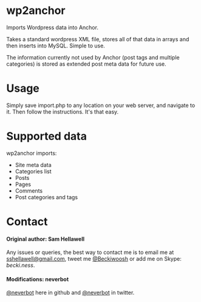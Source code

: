 wp2anchor
======

Imports Wordpress data into Anchor.

Takes a standard wordpress XML file, stores all of that data in arrays and then inserts into MySQL. Simple to use.

The information currently not used by Anchor (post tags and multiple categories) is stored as extended post meta data for future use.

Usage
=====

Simply save import.php to any location on your web server, and navigate to it. Then follow the instructions. It's that easy.

Supported data
=====

wp2anchor imports:

*	Site meta data
*	Categories list
*	Posts
*	Pages
*	Comments
*	Post categories and tags

Contact
===
#### Original author: Sam Hellawell
Any issues or queries, the best way to contact me is to email me at [sshellawell@gmail.com](mailto:sshellawell@gmail.com), tweet me [@Beckiwoosh](http://twitter.com/Beckiwoosh) or add me on Skype: *becki.ness*.

#### Modifications: neverbot
[@neverbot](http://github.com/neverbot) here in github and
[@neverbot](http://twitter.com/neverbot) in twitter.
